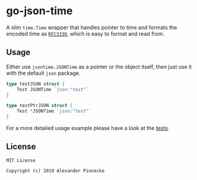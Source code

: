 # go-json-time

A slim `time.Time` wrapper that handles pointer to time and formats the encoded time as [`RFC3339`](https://github.com/golang/go/blob/master/src/time/format.go#L82), which is easy to format and read from.

## Usage

Either use `jsontime.JSONTime` as a pointer or the object itself, then just use it with the default `json` package.

```go
type testJSON struct {
	Test JSONTime `json:"test"`
}

type testPtrJSON struct {
	Test *JSONTime `json:"test"`
}

```

For a more detailed usage example please have a look at the [tests](json_time_test.go).

## License

```
MIT License

Copyright (c) 2019 Alexander Pinnecke
```
